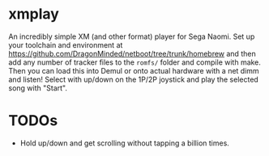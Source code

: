 xmplay
======

An incredibly simple XM (and other format) player for Sega Naomi. Set up your toolchain and environment at https://github.com/DragonMinded/netboot/tree/trunk/homebrew and then add any number of tracker files to the `romfs/` folder and compile with make. Then you can load this into Demul or onto actual hardware with a net dimm and listen! Select with up/down on the 1P/2P joystick and play the selected song with "Start".

TODOs
=====

 - Hold up/down and get scrolling without tapping a billion times.
